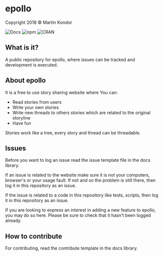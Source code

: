 # epollo
Copyright 2018 © Martin Kondor

![Docs](https://img.shields.io/readthedocs/pip.svg) ![npm](https://img.shields.io/npm/v/npm.svg) ![CRAN](https://img.shields.io/cran/l/devtools.svg)

## What is it?

A public repository for epollo, where issues can be tracked and development is executed.

## About epollo

It is a free to use story sharing website where You can:
<ul>
    <li>Read stories from users</li>
    <li>Write your own stories</li>
    <li>Write new threads to others stories which are related to the original storyline</li>
    <li>Have fun</li>
</ul>

Stories work like a tree, every story and thread can be threadable.

## Issues

Before you want to log an issue read the issue template file in the docs library.

If an issue is related to the website make sure it is not your computers, browser's or your usage fault.
If not and so the problem is still there, then log it in this repository as an issue.

If the issue is related to a code in this repository like tests, scripts, then log it in this repository as an issue.

If you are looking to express an interest in adding a new feature to epollo, you may do so here. Please be sure to check that it hasn't been logged already.


## How to contribute

For contributing, read the contribute template in the docs library.
